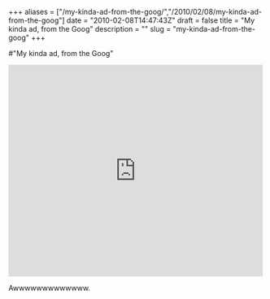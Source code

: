 +++
aliases = ["/my-kinda-ad-from-the-goog/","/2010/02/08/my-kinda-ad-from-the-goog"]
date = "2010-02-08T14:47:43Z"
draft = false
title = "My kinda ad, from the Goog"
description = ""
slug = "my-kinda-ad-from-the-goog"
+++

#"My kinda ad, from the Goog"


 <iframe src="http://www.youtube.com/embed/auLJ6w80XRg?wmode=transparent" allowfullscreen frameborder="0" height="417" width="500"></iframe> <p /><div>Awwwwwwwwwwwww.</div>
 